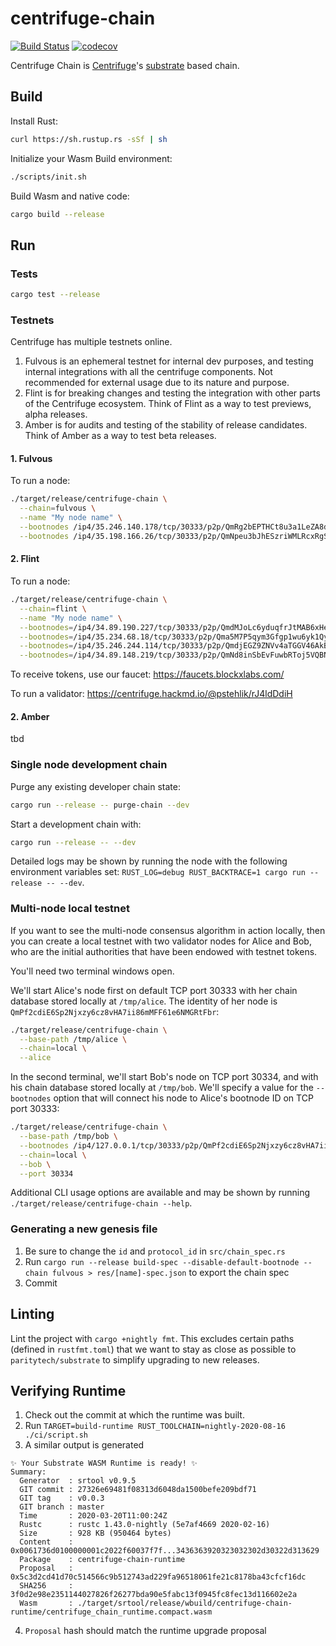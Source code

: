 # centrifuge-chain

[![Build Status](https://travis-ci.com/centrifuge/centrifuge-chain.svg?branch=master)](https://travis-ci.com/centrifuge/centrifuge-chain)
[![codecov](https://codecov.io/gh/centrifuge/centrifuge-chain/branch/master/graph/badge.svg)](https://codecov.io/gh/centrifuge/centrifuge-chain)

Centrifuge Chain is [Centrifuge](https://centrifuge.io)'s [substrate](https://github.com/paritytech/substrate) based chain.

## Build

Install Rust:

```bash
curl https://sh.rustup.rs -sSf | sh
```

Initialize your Wasm Build environment:

```bash
./scripts/init.sh
```

Build Wasm and native code:

```bash
cargo build --release
```

## Run

### Tests

```bash
cargo test --release
```

### Testnets

Centrifuge has multiple testnets online.

1. Fulvous is an ephemeral testnet for internal dev purposes, and testing internal integrations with all the centrifuge components. Not recommended for external usage due to its nature and purpose.
2. Flint is for breaking changes and testing the integration with other parts of the Centrifuge ecosystem. Think of Flint as a way to test previews, alpha releases.
3. Amber is for audits and testing of the stability of release candidates. Think of Amber as a way to test beta releases.

#### 1. Fulvous

To run a node:

```bash
./target/release/centrifuge-chain \
  --chain=fulvous \
  --name "My node name" \
  --bootnodes /ip4/35.246.140.178/tcp/30333/p2p/QmRg2bEPTHCt8u3a1LeZA8dJTd8mgMccsAcoHXTjQUpcZj \
  --bootnodes /ip4/35.198.166.26/tcp/30333/p2p/QmNpeu3bJhESzriWMLRcxRgSCYDGQ6GdBHnJAf8bJexAd5
```

#### 2. Flint

To run a node:

```bash
./target/release/centrifuge-chain \
  --chain=flint \
  --name "My node name" \
  --bootnodes=/ip4/34.89.190.227/tcp/30333/p2p/QmdMJoLc6yduqfrJtMAB6xHegydr3YXzfDCZWEYsaCJaRZ \
  --bootnodes=/ip4/35.234.68.18/tcp/30333/p2p/Qma5M7P5qym3Gfgp1wu6yk1QyMv2RzFV9GztP9AxHoK8PK \
  --bootnodes=/ip4/35.246.244.114/tcp/30333/p2p/QmdjEGZ9ZNVv4aTGGV46AkBqgCdWTHrh9wr9itYhs61gJA \
  --bootnodes=/ip4/34.89.148.219/tcp/30333/p2p/QmNd8inSbEvFuwbRToj5VQBNReqtb414oWGyDjF7tQ1qfX
```

To receive tokens, use our faucet: https://faucets.blockxlabs.com/

To run a validator: https://centrifuge.hackmd.io/@pstehlik/rJ4ldDdiH

#### 2. Amber

tbd

### Single node development chain

Purge any existing developer chain state:

```bash
cargo run --release -- purge-chain --dev
```

Start a development chain with:

```bash
cargo run --release -- --dev
```

Detailed logs may be shown by running the node with the following environment variables set: `RUST_LOG=debug RUST_BACKTRACE=1 cargo run --release -- --dev`.

### Multi-node local testnet

If you want to see the multi-node consensus algorithm in action locally, then you can create a local testnet with two validator nodes for Alice and Bob, who are the initial authorities that have been endowed with testnet tokens.

You'll need two terminal windows open.

We'll start Alice's node first on default TCP port 30333 with her chain database stored locally at `/tmp/alice`. The identity of her node is `QmPf2cdiE6Sp2Njxzy6cz8vHA7ii86mMFF61e6NMGRtFbr`:

```bash
./target/release/centrifuge-chain \
  --base-path /tmp/alice \
  --chain=local \
  --alice
```

In the second terminal, we'll start Bob's node on TCP port 30334, and with his chain database stored locally at `/tmp/bob`. We'll specify a value for the `--bootnodes` option that will connect his node to Alice's bootnode ID on TCP port 30333:

```bash
./target/release/centrifuge-chain \
  --base-path /tmp/bob \
  --bootnodes /ip4/127.0.0.1/tcp/30333/p2p/QmPf2cdiE6Sp2Njxzy6cz8vHA7ii86mMFF61e6NMGRtFbr \
  --chain=local \
  --bob \
  --port 30334
```

Additional CLI usage options are available and may be shown by running `./target/release/centrifuge-chain --help`.

### Generating a new genesis file

1. Be sure to change the `id` and `protocol_id` in `src/chain_spec.rs`
2. Run `cargo run --release build-spec --disable-default-bootnode --chain fulvous > res/[name]-spec.json` to export the chain spec
3. Commit

## Linting

Lint the project with `cargo +nightly fmt`. This excludes certain paths (defined in `rustfmt.toml`) that we want to stay as close as possible to `paritytech/substrate` to simplify upgrading to new releases.

## Verifying Runtime
1. Check out the commit at which the runtime was built.
2. Run `TARGET=build-runtime RUST_TOOLCHAIN=nightly-2020-08-16 ./ci/script.sh`
3. A similar output is generated
```
✨ Your Substrate WASM Runtime is ready! ✨
Summary:
  Generator  : srtool v0.9.5
  GIT commit : 27326e69481f08313d6048da1500befe209bdf71
  GIT tag    : v0.0.3
  GIT branch : master
  Time       : 2020-03-20T11:00:24Z
  Rustc      : rustc 1.43.0-nightly (5e7af4669 2020-02-16)
  Size       : 928 KB (950464 bytes)
  Content    : 0x0061736d0100000001c2022f60037f7f...3436363920323032302d30322d313629
  Package    : centrifuge-chain-runtime
  Proposal   : 0x5c3d2cd41d70c514566c9b512743ad229fa96518061fe21c8178ba43cfcf16dc
  SHA256     : 3f0d2e98e2351144027826f26277bda90e5fabc13f0945fc8fec13d116602e2a
  Wasm       : ./target/srtool/release/wbuild/centrifuge-chain-runtime/centrifuge_chain_runtime.compact.wasm
```
4. `Proposal` hash should match the runtime upgrade proposal
